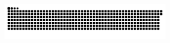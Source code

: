 

![Snake animation](https://github.com/CauaTeixeiraAZ/CauaTeixeiraAZ/blob/output/github-contribution-grid-snake.svg) 
